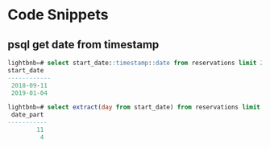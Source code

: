 # Code Snippets

## psql get date from timestamp

```sql
lightbnb=# select start_date::timestamp::date from reservations limit 2;
start_date 
------------
 2018-09-11
 2019-01-04

lightbnb=# select extract(day from start_date) from reservations limit 2;
 date_part 
-----------
        11
         4

```

